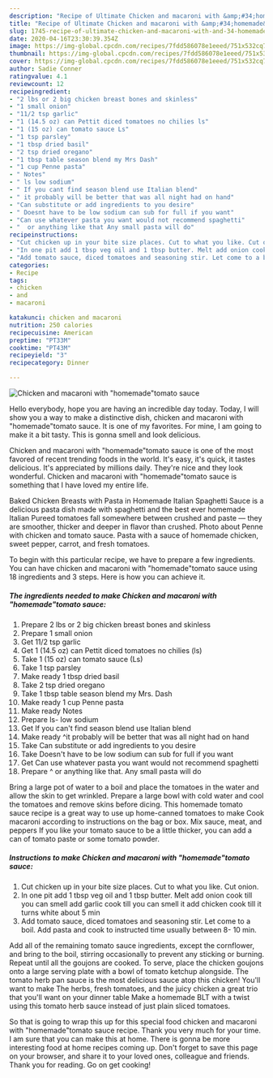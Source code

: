 ```yaml
---
description: "Recipe of Ultimate Chicken and macaroni with &amp;#34;homemade&amp;#34;tomato sauce"
title: "Recipe of Ultimate Chicken and macaroni with &amp;#34;homemade&amp;#34;tomato sauce"
slug: 1745-recipe-of-ultimate-chicken-and-macaroni-with-and-34-homemade-and-34-tomato-sauce
date: 2020-04-16T23:30:39.354Z
image: https://img-global.cpcdn.com/recipes/7fdd586078e1eeed/751x532cq70/chicken-and-macaroni-with-homemadetomato-sauce-recipe-main-photo.jpg
thumbnail: https://img-global.cpcdn.com/recipes/7fdd586078e1eeed/751x532cq70/chicken-and-macaroni-with-homemadetomato-sauce-recipe-main-photo.jpg
cover: https://img-global.cpcdn.com/recipes/7fdd586078e1eeed/751x532cq70/chicken-and-macaroni-with-homemadetomato-sauce-recipe-main-photo.jpg
author: Sadie Conner
ratingvalue: 4.1
reviewcount: 12
recipeingredient:
- "2 lbs or 2 big chicken breast bones and skinless"
- "1 small onion"
- "11/2 tsp garlic"
- "1 (14.5 oz) can Pettit diced tomatoes no chilies ls"
- "1 (15 oz) can tomato sauce Ls"
- "1 tsp parsley"
- "1 tbsp dried basil"
- "2 tsp dried oregano"
- "1 tbsp table season blend my Mrs Dash"
- "1 cup Penne pasta"
- " Notes"
- " ls low sodium"
- " If you cant find season blend use Italian blend"
- " it probably will be better that was all night had on hand"
- "Can substitute or add ingredients to you desire"
- " Doesnt have to be low sodium can sub for full if you want"
- "Can use whatever pasta you want would not recommend spaghetti"
- "  or anything like that Any small pasta will do"
recipeinstructions:
- "Cut chicken up in your bite size places. Cut to what you like. Cut onion."
- "In one pit add 1 tbsp veg oil and 1 tbsp butter. Melt add onion cook till you can smell add garlic cook till you can smell it add chicken cook till it turns white about 5 min"
- "Add tomato sauce, diced tomatoes and seasoning stir. Let come to a boil. Add pasta and cook to instructed time usually between 8- 10 min."
categories:
- Recipe
tags:
- chicken
- and
- macaroni

katakunci: chicken and macaroni 
nutrition: 250 calories
recipecuisine: American
preptime: "PT33M"
cooktime: "PT43M"
recipeyield: "3"
recipecategory: Dinner

---
```



![Chicken and macaroni with &#34;homemade&#34;tomato sauce](https://img-global.cpcdn.com/recipes/7fdd586078e1eeed/751x532cq70/chicken-and-macaroni-with-homemadetomato-sauce-recipe-main-photo.jpg)

Hello everybody, hope you are having an incredible day today. Today, I will show you a way to make a distinctive dish, chicken and macaroni with &#34;homemade&#34;tomato sauce. It is one of my favorites. For mine, I am going to make it a bit tasty. This is gonna smell and look delicious.

Chicken and macaroni with &#34;homemade&#34;tomato sauce is one of the most favored of recent trending foods in the world. It's easy, it's quick, it tastes delicious. It's appreciated by millions daily. They're nice and they look wonderful. Chicken and macaroni with &#34;homemade&#34;tomato sauce is something that I have loved my entire life.

Baked Chicken Breasts with Pasta in Homemade Italian Spaghetti Sauce is a delicious pasta dish made with spaghetti and the best ever homemade Italian Pureed tomatoes fall somewhere between crushed and paste — they are smoother, thicker and deeper in flavor than crushed. Photo about Penne with chicken and tomato sauce. Pasta with a sauce of homemade chicken, sweet pepper, carrot, and fresh tomatoes.


To begin with this particular recipe, we have to prepare a few ingredients. You can have chicken and macaroni with &#34;homemade&#34;tomato sauce using 18 ingredients and 3 steps. Here is how you can achieve it.

<!--inarticleads1-->

##### The ingredients needed to make Chicken and macaroni with &#34;homemade&#34;tomato sauce:

1. Prepare 2 lbs or 2 big chicken breast bones and skinless
1. Prepare 1 small onion
1. Get 11/2 tsp garlic
1. Get 1 (14.5 oz) can Pettit diced tomatoes no chilies (ls)
1. Take 1 (15 oz) can tomato sauce (Ls)
1. Take 1 tsp parsley
1. Make ready 1 tbsp dried basil
1. Take 2 tsp dried oregano
1. Take 1 tbsp table season blend my Mrs. Dash
1. Make ready 1 cup Penne pasta
1. Make ready  Notes
1. Prepare  ls- low sodium
1. Get  If you can&#39;t find season blend use Italian blend
1. Make ready  ^it probably will be better that was all night had on hand
1. Take Can substitute or add ingredients to you desire
1. Take  Doesn&#39;t have to be low sodium can sub for full if you want
1. Get Can use whatever pasta you want would not recommend spaghetti
1. Prepare  ^ or anything like that. Any small pasta will do


Bring a large pot of water to a boil and place the tomatoes in the water and allow the skin to get wrinkled. Prepare a large bowl with cold water and cool the tomatoes and remove skins before dicing. This homemade tomato sauce recipe is a great way to use up home-canned tomatoes to make Cook macaroni according to instructions on the bag or box. Mix sauce, meat, and peppers If you like your tomato sauce to be a little thicker, you can add a can of tomato paste or some tomato powder. 

<!--inarticleads2-->

##### Instructions to make Chicken and macaroni with &#34;homemade&#34;tomato sauce:

1. Cut chicken up in your bite size places. Cut to what you like. Cut onion.
1. In one pit add 1 tbsp veg oil and 1 tbsp butter. Melt add onion cook till you can smell add garlic cook till you can smell it add chicken cook till it turns white about 5 min
1. Add tomato sauce, diced tomatoes and seasoning stir. Let come to a boil. Add pasta and cook to instructed time usually between 8- 10 min.


Add all of the remaining tomato sauce ingredients, except the cornflower, and bring to the boil, stirring occasionally to prevent any sticking or burning. Repeat until all the goujons are cooked. To serve, place the chicken goujons onto a large serving plate with a bowl of tomato ketchup alongside. The tomato herb pan sauce is the most delicious sauce atop this chicken! You&#39;ll want to make The herbs, fresh tomatoes, and the juicy chicken a great trio that you&#39;ll want on your dinner table Make a homemade BLT with a twist using this tomato herb sauce instead of just plain sliced tomatoes. 

So that is going to wrap this up for this special food chicken and macaroni with &#34;homemade&#34;tomato sauce recipe. Thank you very much for your time. I am sure that you can make this at home. There is gonna be more interesting food at home recipes coming up. Don't forget to save this page on your browser, and share it to your loved ones, colleague and friends. Thank you for reading. Go on get cooking!
